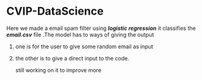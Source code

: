 # CVIP-DataScience

Here we made a email spam filter using ***logistic regression*** it classifies the ***email.csv*** file .The model has to ways of giving the output
1. one is for the user to give some random email as input 
2. the other is to give a direct input to the code.

   still working on it to improve more 
